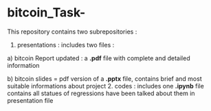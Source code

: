 # bitcoin_Task-
This repository contains two subrepositories :
1. presentations : includes two files :

a) bitcoin Report updated : a **.pdf** file with complete and detailed information

b) bitcoin slides = pdf version of a **.pptx** file, contains brief and most suitable informations about project
2. codes : includes one **.ipynb** file contains all statues of regressions have been talked about them in presentation file


